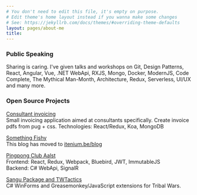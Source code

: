 ```yaml
---
# You don't need to edit this file, it's empty on purpose.
# Edit theme's home layout instead if you wanna make some changes
# See: https://jekyllrb.com/docs/themes/#overriding-theme-defaults
layout: pages/about-me
title: 
---
```


### Public Speaking

Sharing is caring. I've given talks and workshops on Git, Design Patterns, React,
Angular, Vue, .NET WebApi, RXJS, Mongo, Docker, ModernJS, Code Complete,
The Mythical Man-Month, Architecture, Redux, Serverless, UI/UX and many more.


### Open Source Projects

[Consultant invoicing][project-confac]  
Small invoicing application aimed at consultants specifically. Create invoice pdfs from pug + css.
Technologies: React/Redux, Koa, MongoDB  

[Something Fishy][project-bliki]  
This blog has moved to [itenium.be/blog][itenium-blog]


[Pingpong Club Aalst][project-ttc]  
Frontend: React, Redux, Webpack, Bluebird, JWT, ImmutableJS  
Backend: C# WebApi, SignalR  


[Sangu Package and TWTactics][project-sangu]  
C# WinForms and Greasemonkey/JavaScript extensions for Tribal Wars.

[project-sangu]: https://sangu.be
[project-ttc]: https://github.com/TTCErembodegem
[project-bliki]: https://github.com/itenium-be/blog-posts
[project-confac]: https://github.com/itenium-be/confac
[itenium-blog]: https://itenium.be/blog
